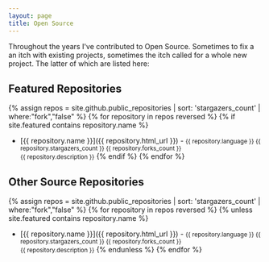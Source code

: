```yaml
---
layout: page
title: Open Source
---
```


<p>Throughout the years I've contributed to Open Source. Sometimes to fix a an itch with existing projects, sometimes the itch called for a whole new project. The latter of which are listed here:</p>

## Featured Repositories

{% assign repos = site.github.public_repositories | sort: 'stargazers_count' | where:"fork","false" %}
{% for repository in repos reversed %}
{% if site.featured contains repository.name %}
  * [{{ repository.name }}]({{ repository.html_url }}) - 
  <small>{{ repository.language }}
  <i class="fa fa-star-o" aria-hidden="true"></i> {{ repository.stargazers_count }} 
  <i class="fa fa-code-fork" aria-hidden="true"></i> {{ repository.forks_count }}   
   {{ repository.description }}</small>
{% endif %}
{% endfor %}

## Other Source Repositories

{% assign repos = site.github.public_repositories | sort: 'stargazers_count' | where:"fork","false" %}
{% for repository in repos reversed %}
  {% unless site.featured contains repository.name %}
  * [{{ repository.name }}]({{ repository.html_url }}) - 
  <small>{{ repository.language }}
  <i class="fa fa-star-o" aria-hidden="true"></i> {{ repository.stargazers_count }} 
  <i class="fa fa-code-fork" aria-hidden="true"></i> {{ repository.forks_count }}   
   {{ repository.description }}</small>
  {% endunless %}
{% endfor %}
